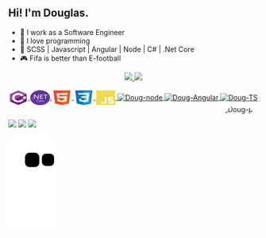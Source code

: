 ## Hi! I'm Douglas.

- 🔭 I work as a Software Engineer
- 🌱 I love programming
- 🧩 SCSS | Javascript | Angular | Node | C# | .Net Core
- 🎮 Fifa is better than E-football

<div align="center">
  <a href="https://douglasbasilio.github.io">
  <img height="180em" src="https://github-readme-stats.vercel.app/api?username=douglasbasilio&show_icons=true&theme=cobalt&include_all_commits=true&count_private=true"/>
  <img height="180em" src="https://github-readme-stats.vercel.app/api/top-langs/?username=douglasbasilio&layout=compact&langs_count=7&theme=cobalt"/>
</div>
  
<div style="display: inline_block"><br>
  <img align="center" alt="Doug-CSHARP" height="30" width="40" src="https://raw.githubusercontent.com/devicons/devicon/master/icons/csharp/csharp-original.svg">
  <img align="center" alt="Doug-DOTNETCORE" height="30" width="40" src="https://raw.githubusercontent.com/devicons/devicon/master/icons/dotnetcore/dotnetcore-original.svg">
  <img align="center" alt="Doug-HTML" height="30" width="40" src="https://raw.githubusercontent.com/devicons/devicon/master/icons/html5/html5-original.svg">
  <img align="center" alt="Doug-CSS" height="30" width="40" src="https://raw.githubusercontent.com/devicons/devicon/master/icons/css3/css3-original.svg">
  <img align="center" alt="Rafa-Js" height="30" width="40" src="https://raw.githubusercontent.com/devicons/devicon/master/icons/javascript/javascript-plain.svg">
  <img align="center" alt="Doug-node" height="30" width="40" src="https://cdn.jsdelivr.net/gh/devicons/devicon/icons/nodejs/nodejs-original.svg">
  <img align="center" alt="Doug-Angular" height="30" width="40" src="https://cdn.jsdelivr.net/gh/devicons/devicon/icons/angularjs/angularjs-original.svg">
  <img align="center" alt="Doug-TS" height="30" width="40" src="https://cdn.jsdelivr.net/gh/devicons/devicon/icons/typescript/typescript-original.svg">
  <img align="right" alt="Doug-pic" height="150" style="border-radius:50px;" src="https://imgur.com/xb6baRr.png?width=676&height=676">
</div>
  
  ##

<div> 
  <a href="https://instagram.com/basilio.douglas" target="_blank"><img src="https://img.shields.io/badge/-Instagram-%23E4405F?style=for-the-badge&logo=instagram&logoColor=white" target="_blank"></a>
  <a href = "https://wa.me/5511963122256"><img src="https://img.shields.io/badge/WhatsApp-25D366?style=for-the-badge&logo=whatsapp&logoColor=white" target="_blank"></a>
  <a href="https://www.linkedin.com/in/douglasbasilio/" target="_blank"><img src="https://img.shields.io/badge/-LinkedIn-%230077B5?style=for-the-badge&logo=linkedin&logoColor=white" target="_blank"></a> 
 
  ![Snake animation](https://github.com/douglasbasilio/douglasbasilio/blob/output/github-contribution-grid-snake.svg)
 
</div>

<!--
**DouglasBasilio/DouglasBasilio** is a ✨ _special_ ✨ repository because its `README.md` (this file) appears on your GitHub profile.

Here are some ideas to get you started:

- 🔭 Atualmente trabalho como Analista de Operações Sênior
- 🌱 Fullstack
- 📫 Contate-me no e-mail: basilio.douglas@yahoo.com.br

-->
